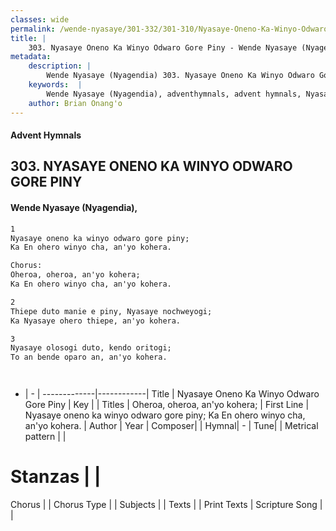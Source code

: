 ```yaml
---
classes: wide
permalink: /wende-nyasaye/301-332/301-310/Nyasaye-Oneno-Ka-Winyo-Odwaro-Gore-Piny/
title: |
    303. Nyasaye Oneno Ka Winyo Odwaro Gore Piny - Wende Nyasaye (Nyagendia)
metadata:
    description: |
        Wende Nyasaye (Nyagendia) 303. Nyasaye Oneno Ka Winyo Odwaro Gore Piny. Nyasaye oneno ka winyo odwaro gore piny; Ka En ohero winyo cha, an'yo kohera.  Chorus: Oheroa, oheroa, an'yo kohera; Ka En ohero winyo cha, an'yo kohera.  
    keywords:  |
        Wende Nyasaye (Nyagendia), adventhymnals, advent hymnals, Nyasaye Oneno Ka Winyo Odwaro Gore Piny, Nyasaye oneno ka winyo odwaro gore piny; Ka En ohero winyo cha, an'yo kohera.. Oheroa, oheroa, an'yo kohera;
    author: Brian Onang'o
---
```


#### Advent Hymnals
## 303. NYASAYE ONENO KA WINYO ODWARO GORE PINY
####  Wende Nyasaye (Nyagendia),

```txt
1
Nyasaye oneno ka winyo odwaro gore piny;
Ka En ohero winyo cha, an'yo kohera.

Chorus:
Oheroa, oheroa, an'yo kohera;
Ka En ohero winyo cha, an'yo kohera.

2
Thiepe duto manie e piny, Nyasaye nochweyogi;
Ka Nyasaye ohero thiepe, an'yo kohera.

3
Nyasaye olosogi duto, kendo oritogi;
To an bende oparo an, an'yo kohera.




```

- |   -  |
-------------|------------|
Title | Nyasaye Oneno Ka Winyo Odwaro Gore Piny |
Key |  |
Titles | Oheroa, oheroa, an'yo kohera; |
First Line | Nyasaye oneno ka winyo odwaro gore piny; Ka En ohero winyo cha, an'yo kohera. |
Author | 
Year | 
Composer| |
Hymnal|  - |
Tune|  |
Metrical pattern | |
# Stanzas |  |
Chorus |  |
Chorus Type |  |
Subjects | |
Texts |  |
Print Texts | 
Scripture Song |  |
    
